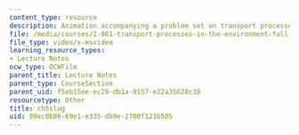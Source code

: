 ```yaml
---
content_type: resource
description: Animation accompanying a problem set on transport processes in the environment.
file: /media/courses/1-061-transport-processes-in-the-environment-fall-2008/00ec0b8669e1e335db9e2700f123b505_ch5slug.avi
file_type: video/x-msvideo
learning_resource_types:
- Lecture Notes
ocw_type: OCWFile
parent_title: Lecture Notes
parent_type: CourseSection
parent_uid: f5eb15ee-ec29-db1a-0157-e22a35620c38
resourcetype: Other
title: ch5slug
uid: 00ec0b86-69e1-e335-db9e-2700f123b505
---
```

